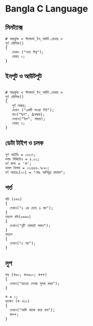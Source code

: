 # Bangla C Language

## সিনট্যাক্স 
```
# অন্তর্ভুক্ত < স্ট্যান্ডার্ড_ইন_আউট.হেডার >
পূর্ণ মৌলিক()
{
   দেখাও ("ওহে বিশ্ব");
   ফেরত ০;
}
```
## ইনপুট ও আউটপুট
```

# অন্তর্ভুক্ত < স্ট্যান্ডার্ড_ইন_আউট.হেডার >
পূর্ণ মৌলিক()
{
   পূর্ণ নাম্বার;
   দেখাও ("একটি সংখ্যা নিই");
   নাও("%প", &নাম্বার);
   দেখাও("%প", নাম্বার);
   ফেরত ০;
}
```
## ডেটা টাইপ ও চলক
```
পূর্ণ আইডি = ১৯১১৭;
দশম সিজিপিএ = ৪.৮১;
বর্ণ মালা = 'অ';
ডাবল হিসাব = ১২৩৪৫৬.৭৮৯০;
বর্ণ অ্যারে১[২০] = "মোঃ আনিছুর রহমান";
```
## শর্ত
```
যদি (৫<৬)
{
  দেখাও("৫ এর চেয়ে ৬ বড়");
}
নাহলে যদি(৫==৫)
{
  দেখাও("দুটি নাম্বারই সমান");
}
নাহলে
{
  দেখাও("৫ বড়");
}
```
## লুপ
```
ফর (ক=১; ক<=১০; ক++)
{
  দেখাও("হাতের লেখার সুন্দর করব");
}
```
```
ক = ১;
যতক্ষণ (ক <১০)
{ 
  দেখাও("আমি কাজে করে যাব");
  ক++;
}
